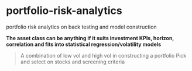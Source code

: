 # portfolio-risk-analytics
portfolio risk analytics on back testing and model construction

**The asset class can be anything if it suits investment KPIs, horizon, correlation and fits into statistical regression/volatility models**
> A combination of low vol and high vol in constructing a portfolio
> Pick and select on stocks and screening criteria 

